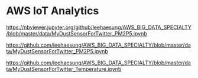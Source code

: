 # AWS IoT Analytics

https://nbviewer.jupyter.org/github/leehaesung/AWS_BIG_DATA_SPECIALTY/blob/master/data/MyDustSensorForTwitter_PM2P5.ipynb

https://github.com/leehaesung/AWS_BIG_DATA_SPECIALTY/blob/master/data/MyDustSensorForTwitter_PM2P5.ipynb



https://github.com/leehaesung/AWS_BIG_DATA_SPECIALTY/blob/master/data/MyDustSensorForTwitter_Temperature.ipynb
